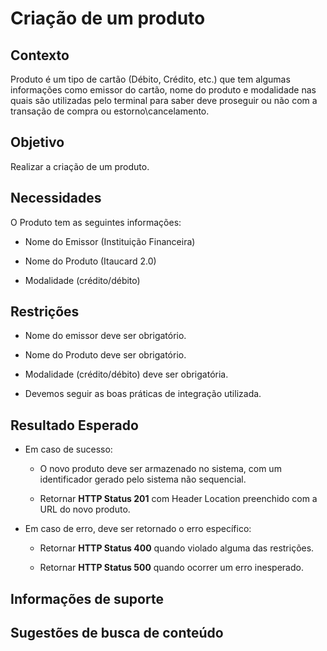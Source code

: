 # Criação de um produto

## Contexto

Produto é um tipo de cartão (Débito, Crédito, etc.) que tem algumas informações como emissor do cartão, nome do produto 
e modalidade nas quais são utilizadas pelo terminal para saber deve proseguir ou não com a transação de compra ou 
estorno\cancelamento.

## Objetivo

Realizar a criação de um produto.

## Necessidades

O Produto tem as seguintes informações:

- Nome do Emissor (Instituição Financeira)

- Nome do Produto (Itaucard 2.0)

- Modalidade (crédito/débito)

## Restrições

- Nome do emissor deve ser obrigatório.

- Nome do Produto deve ser obrigatório.

- Modalidade (crédito/débito) deve ser obrigatória.

- Devemos seguir as boas práticas de integração utilizada.

## Resultado Esperado

- Em caso de sucesso:

    - O novo produto deve ser armazenado no sistema, com um identificador gerado pelo sistema não sequencial.
    
    - Retornar **HTTP Status 201** com Header Location preenchido com a URL do novo produto.
    
- Em caso de erro, deve ser retornado o erro específico:

    - Retornar **HTTP Status 400** quando violado alguma das restrições.
    
    - Retornar **HTTP Status 500** quando ocorrer um erro inesperado.

## Informações de suporte

## Sugestões de busca de conteúdo